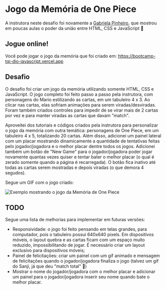 # Jogo da Memória de One Piece

A instrutora neste desafio foi novamente a [Gabriela Pinheiro](https://www.linkedin.com/in/gabrielapinheiro129/), que mostrou em poucas aulas o poder da união entre HTML, CSS e JavaScript 🚀

## Jogue online!
Você pode jogar o jogo da memória que foi criado em: https://bootcamp-tqi-dio-javascript.vercel.app

## Desafio
O desafio foi criar um jogo da memória utilizando somente HTML, CSS e JavaScript. O jogo completo foi feito passo a passo pela instrutora, com personagens do Mario estilizando as cartas, em um tabuleiro 4 x 3. Ao clicar nas cartas, elas sofriam animações para serem viradas/desviradas. Foram também criados controles para impedir de se virar mais de 2 cartas por vez e para manter viradas as cartas que davam "match".

Aproveitei dos tutoriais e códigos criados pela instrutora para personalizar o jogo da memória com outra temática: personagens de One Piece, em um tabuleiro 4 x 5, totalizando 20 cartas. Além disso, adicionei um painel lateral com um placar mostrando dinamicamente a quantidade de tentativas feitas pelo jogador/jogadora e o melhor placar dentre todos os jogos. Adicionei também um botão de "New Game" para o jogador/jogadora poder jogar novamente quantas vezes quiser e tentar bater o melhor placar (o qual é zerado somente quando a página é recarregada). O botão fica inativo até todas as cartas serem mostradas e depois viradas (o que demora 4 segudos).

Segue um GIF com o jogo criado:

![Exemplo mostrando o jogo da Memória de One Piece](https://user-images.githubusercontent.com/19349339/177368271-c072195e-53bc-4c90-bf97-b8cfbd594e54.gif)

## TODO
Segue uma lista de melhorias para implementar em futuras versões:
- Responsividade: o jogo foi feito pensando em telas grandes, para computador, pois o tabuleiro possui 640x640 pixels. Em dispositivos móveis, o layout quebra e as cartas ficam com um espaço muito reduzido, impossibilitando de jogar. É necessário criar um layout exclusivo para dispositivos móveis;
- Painel de felicitações: criar um painel com um gif animado e mensagem de felicitações quando o jogador/jogadora finaliza o jogo (talvez um gif do Sanji, já que deu "match total" 🤡)
- Mostrar o nome do jogador/jogadora com o melhor placar e adicionar um painel para o jogador/jogadora inserir seu nome quando bate o melhor placar.
